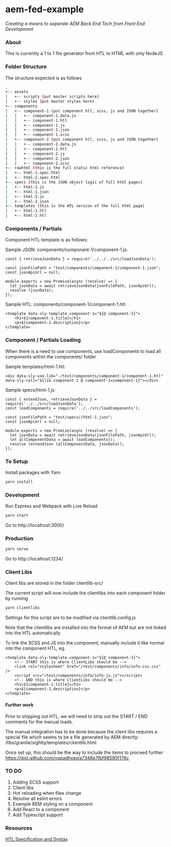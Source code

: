 # aem-fed-example

*Creating a means to separate AEM Back End Tech from Front End Development*

### About

This is currently a 1 to 1 file generator from HTL to HTML with only NodeJS

### Folder Structure

The structure expected is as follows

```bash
.
+-- assets
|   +-- scripts (put master scripts here)
|   +-- styles (put master styles here)
+-- components
|   +-- component-1 (put component htl, scss, js and JSON together)
|   |   +-- component-1.data.js 
|   |   +-- component-1.htl 
|   |   +-- component-1.js
|   |   +-- component-1.json
|   |   +-- component-1.scss
|   +-- component-2 (put component htl, scss, js and JSON together)
|   |   +-- component-2.data.js 
|   |   +-- component-2.htl 
|   |   +-- component-2.js
|   |   +-- component-2.json
|   |   +-- component-2.scss
+-- rawhtml (this is the full static html reference)
|   +-- html-1.spec.html
|   +-- html-2.spec.html
+-- specs (this is the JSON object logic of full html pages)
|   +-- html-1.js
|   +-- html-1.json
|   +-- html-2.js
|   +-- html-2.json
+-- templates (this is the HTL version of the full html page)
|   +-- html-1.htl
|   +-- html-2.htl
```

### Components / Partials

Component HTL template is as follows:

Sample JSON: components/component-1/component-1.js:

~~~~
const { retrieveJsonData } = require('../../../src/loadJsonData');

const jsonFilePath = "test/components/component-1/component-1.json";
const jsonApiUrl = null;

module.exports = new Promise(async (resolve) => {
  let jsonData = await retrieveJsonData(jsonFilePath, jsonApiUrl);
  resolve (jsonData);
});

~~~~

Sample HTL: components/component-1/component-1.htl:

~~~~
<template data-sly-template.component-1="${@ component-1}">
    <h1>${component-1.title}</h1>
    <p>${component-1.description}</p>
</template>
~~~~
  
### Component / Partials Loading

When there is a need to use components, use loadComponents to load all components within the components/ folder

Sample templates/html-1.htl:

~~~~
<div data-sly-use.lib="./test/components/component-1/component-1.htl" data-sly-call="${lib.component-1 @ component-1=component-1}"></div>
~~~~

Sample specs/html-1.js:

~~~~
const { extendJson, retrieveJsonData } = require('../../src/loadJsonData');
const loadComponents = require('../../src/loadComponents');

const jsonFilePath = "test/specs//html-1.json";
const jsonApiUrl = null;

module.exports = new Promise(async (resolve) => {
  let jsonData = await retrieveJsonData(jsonFilePath, jsonApiUrl);
  let allComponentData = await loadComponents();
  resolve (extendJson (allComponentData, jsonData));
});
~~~~

### To Setup

Install packages with Yarn

```bash
yarn install
```

### Development

Run Express and Webpack with Live Reload

```bash
yarn start
```
Go to http://localhost:3000/

### Production

```bash
yarn serve
```
Go to http://localhost:1234/

### Client Libs

Client libs are stored in the folder clientlib-src/

The current script will now include the clientlibs into each component folder by running 
```bash
yarn clientlibs
```

Settings for this script are to be modified via clientlib.config.js

Note that the clientlibs are installed into the format of AEM but are not linked into the HTL automatically

To link the SCSS and JS into the component, manually include it like normal into the component HTL, eg.

~~~~
<template data-sly-template.component-1="${@ component-1}">
    <!-- START this is where ClientLibs should be -->
    <link rel="stylesheet" href="/test/components/info/info-css.css" />
    <script src="/test/components/info/info-js.js"></script>
    <!-- END this is where ClientLibs should be -->
    <h1>${component-1.title}</h1>
    <p>${component-1.description}</p>
</template>
~~~~

#### Further work

Prior to shipping out HTL, we will need to strip out the START / END comments for the manual loads.

The manual integration has to be done because the client libs requires a special file which seems to be a file generated by AEM directly:
/libs/granite/sightly/templates/clientlib.html

Once set up, this should be the way to include the items to proceed further
https://gist.github.com/yupadhyay/a7348e7fbf98590f176c


### TO DO

1. Adding SCSS support
2. Client libs
3. Hot reloading when files change
4. Resolve all eslint errors
5. Example BEM styling on a component
6. Add React to a component
7. Add Typescript support

### Resources

[HTL Specification and Syntax](https://github.com/adobe/htl-spec/blob/master/SPECIFICATION.md)